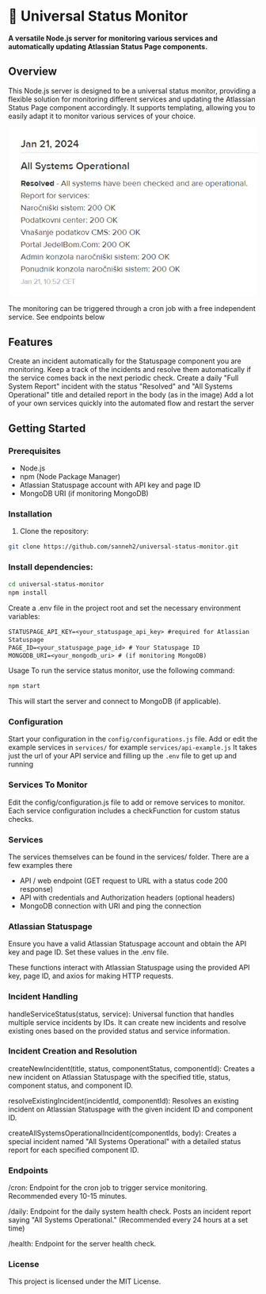 # 🚀 Universal Status Monitor

**A versatile Node.js server for monitoring various services and automatically updating Atlassian Status Page components.**

## Overview

This Node.js server is designed to be a universal status monitor, providing a flexible solution for monitoring different services and updating the Atlassian Status Page component accordingly. It supports templating, allowing you to easily adapt it to monitor various services of your choice.

<p align="center">
  <img src="https://raw.githubusercontent.com/sanneh2/Universal-Status-Monitor/main/img/1.png" alt="Status Monitor">
</p>

The monitoring can be triggered through a cron job with a free independent service. See endpoints below

## Features

Create an incident automatically for the Statuspage component you are monitoring.
Keep a track of the incidents and resolve them automatically if the service comes back in the next periodic check.
Create a daily "Full System Report" incident with the status "Resolved" and "All Systems Operational" title and detailed report in the body (as in the image)
Add a lot of your own services quickly into the automated flow and restart the server

## Getting Started

### Prerequisites

- Node.js
- npm (Node Package Manager)
- Atlassian Statuspage account with API key and page ID
- MongoDB URI (if monitoring MongoDB)

### Installation

1. Clone the repository:

```bash
git clone https://github.com/sanneh2/universal-status-monitor.git
```

### Install dependencies:

```bash
cd universal-status-monitor
npm install
```

Create a .env file in the project root and set the necessary environment variables:

```env
STATUSPAGE_API_KEY=<your_statuspage_api_key> #required for Atlassian Statuspage
PAGE_ID=<your_statuspage_page_id> # Your Statuspage ID
MONGODB_URI=<your_mongodb_uri> # (if monitoring MongoDB)
```

Usage
To run the service status monitor, use the following command:

```bash
npm start
```

This will start the server and connect to MongoDB (if applicable).

### Configuration

Start your configuration in the `config/configurations.js` file.
Add or edit the example services in `services/` for example `services/api-example.js`
It takes just the url of your API service and filling up the `.env` file to get up and running

### Services To Monitor

Edit the config/configuration.js file to add or remove services to monitor.
Each service configuration includes a checkFunction for custom status checks.

### Services

The services themselves can be found in the services/ folder. There are a few examples there

- API / web endpoint (GET request to URL with a status code 200 response)
- API with credentials and Authorization headers (optional headers)
- MongoDB connection with URI and ping the connection

### Atlassian Statuspage

Ensure you have a valid Atlassian Statuspage account and obtain the API key and page ID. Set these values in the .env file.

These functions interact with Atlassian Statuspage using the provided API key, page ID, and axios for making HTTP requests.

### Incident Handling

handleServiceStatus(status, service): Universal function that handles multiple service incidents by IDs. It can create new incidents and resolve existing ones based on the provided status and service information.

### Incident Creation and Resolution

createNewIncident(title, status, componentStatus, componentId): Creates a new incident on Atlassian Statuspage with the specified title, status, component status, and component ID.

resolveExistingIncident(incidentId, componentId): Resolves an existing incident on Atlassian Statuspage with the given incident ID and component ID.

createAllSystemsOperationalIncident(componentIds, body): Creates a special incident named "All Systems Operational" with a detailed status report for each specified component ID.

### Endpoints

/cron: Endpoint for the cron job to trigger service monitoring. Recommended every 10-15 minutes.

/daily: Endpoint for the daily system health check. Posts an incident report saying "All Systems Operational." (Recommended every 24 hours at a set time)

/health: Endpoint for the server health check.

### License

This project is licensed under the MIT License.
